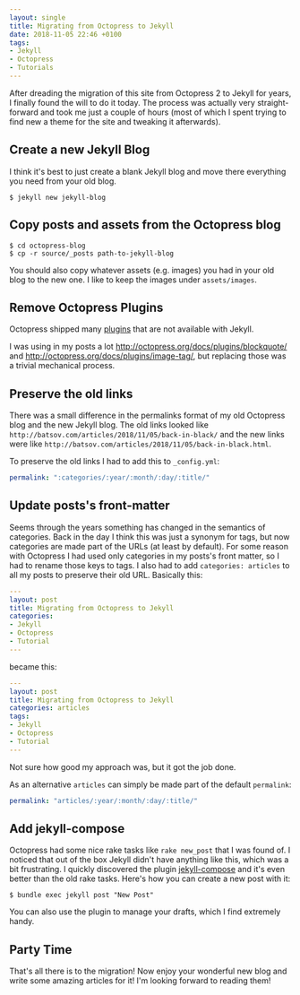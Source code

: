 ```yaml
---
layout: single
title: Migrating from Octopress to Jekyll
date: 2018-11-05 22:46 +0100
tags:
- Jekyll
- Octopress
- Tutorials
---
```


After dreading the migration of this site from Octopress 2 to Jekyll
for years, I finally found the will to do it today. The process was
actually very straight-forward and took me just a couple of hours
(most of which I spent trying to find new a theme for the site and
tweaking it afterwards).

<!--more-->

## Create a new Jekyll Blog

I think it's best to just create a blank Jekyll blog and move there
everything you need from your old blog.

``` shell
$ jekyll new jekyll-blog
```

## Copy posts and assets from the Octopress blog

``` shell
$ cd octopress-blog
$ cp -r source/_posts path-to-jekyll-blog
```

You should also copy whatever assets (e.g. images) you had in your
old blog to the new one. I like to keep the images under `assets/images`.

## Remove Octopress Plugins

Octopress shipped many [plugins](http://octopress.org/docs/plugins/) that are not
available with Jekyll.

I was using in my posts a lot <http://octopress.org/docs/plugins/blockquote/> and
<http://octopress.org/docs/plugins/image-tag/>, but replacing those was a trivial
mechanical process.

## Preserve the old links

There was a small difference in the permalinks format of my old
Octopress blog and the new Jekyll blog. The old links looked like
`http://batsov.com/articles/2018/11/05/back-in-black/` and the new
links were like
`http://batsov.com/articles/2018/11/05/back-in-black.html`.

To preserve the old links I had to add this to `_config.yml`:

``` yaml
permalink: ":categories/:year/:month/:day/:title/"
```

## Update posts's front-matter

Seems through the years something has changed in the semantics of
categories.  Back in the day I think this was just a synonym for tags,
but now categories are made part of the URLs (at least by
default). For some reason with Octopress I had used only categories in
my posts's front matter, so I had to rename those keys to tags.  I
also had to add `categories: articles` to all my posts to preserve their
old URL. Basically this:

``` yaml
---
layout: post
title: Migrating from Octopress to Jekyll
categories:
- Jekyll
- Octopress
- Tutorial
---
```

became this:

``` yaml
---
layout: post
title: Migrating from Octopress to Jekyll
categories: articles
tags:
- Jekyll
- Octopress
- Tutorial
---
```

Not sure how good my approach was, but it got the job done.

As an alternative `articles` can simply be made part of the default `permalink`:

``` yaml
permalink: "articles/:year/:month/:day/:title/"
```

## Add jekyll-compose

Octopress had some nice rake tasks like `rake new_post` that I was
found of. I noticed that out of the box Jekyll didn't have anything
like this, which was a bit frustrating. I quickly discovered the plugin [jekyll-compose](https://github.com/jekyll/jekyll-compose)
and it's even better than the old rake tasks. Here's how you can create a new post with it:

``` shell
$ bundle exec jekyll post "New Post"
```

You can also use the plugin to manage your drafts, which I find extremely handy.

## Party Time

That's all there is to the migration! Now enjoy your wonderful new
blog and write some amazing articles for it! I'm looking forward to
reading them!
